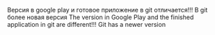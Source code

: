 Версия в google play и готовое приложение в git отличается!!!
В git более новая версия 
The version in Google Play and the finished application in git are different!!!
Git has a newer version
